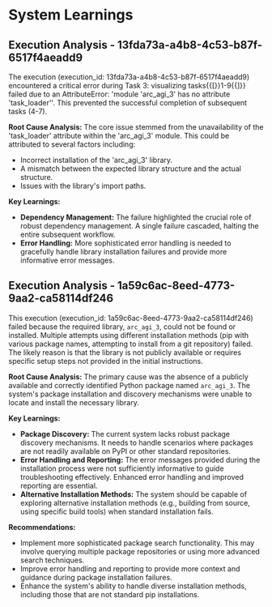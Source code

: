 # System Learnings

## Execution Analysis - 13fda73a-a4b8-4c53-b87f-6517f4aeadd9

The execution (execution_id: 13fda73a-a4b8-4c53-b87f-6517f4aeadd9) encountered a critical error during Task 3:  visualizing tasks{{[}}1-9{{]}} failed due to an AttributeError:  'module 'arc_agi_3' has no attribute 'task_loader''.  This prevented the successful completion of subsequent tasks (4-7). 

**Root Cause Analysis:**
The core issue stemmed from the unavailability of the 'task_loader' attribute within the 'arc_agi_3' module. This could be attributed to several factors including:

*   Incorrect installation of the 'arc_agi_3' library.
*   A mismatch between the expected library structure and the actual structure.
*   Issues with the library's import paths.

**Key Learnings:**

*   **Dependency Management:** The failure highlighted the crucial role of robust dependency management. A single failure cascaded, halting the entire subsequent workflow.
*   **Error Handling:**  More sophisticated error handling is needed to gracefully handle library installation failures and provide more informative error messages.

## Execution Analysis - 1a59c6ac-8eed-4773-9aa2-ca58114df246

This execution (execution_id: 1a59c6ac-8eed-4773-9aa2-ca58114df246) failed because the required library, `arc_agi_3`, could not be found or installed. Multiple attempts using different installation methods (pip with various package names, attempting to install from a git repository) failed. The likely reason is that the library is not publicly available or requires specific setup steps not provided in the initial instructions.

**Root Cause Analysis:**
The primary cause was the absence of a publicly available and correctly identified Python package named `arc_agi_3`.  The system's package installation and discovery mechanisms were unable to locate and install the necessary library.

**Key Learnings:**

*   **Package Discovery:** The current system lacks robust package discovery mechanisms.  It needs to handle scenarios where packages are not readily available on PyPI or other standard repositories.
*   **Error Handling and Reporting:**  The error messages provided during the installation process were not sufficiently informative to guide troubleshooting effectively.  Enhanced error handling and improved reporting are essential.
*   **Alternative Installation Methods:** The system should be capable of exploring alternative installation methods (e.g., building from source, using specific build tools) when standard installation fails.

**Recommendations:**

*   Implement more sophisticated package search functionality. This may involve querying multiple package repositories or using more advanced search techniques.
*   Improve error handling and reporting to provide more context and guidance during package installation failures.
*   Enhance the system's ability to handle diverse installation methods, including those that are not standard pip installations.